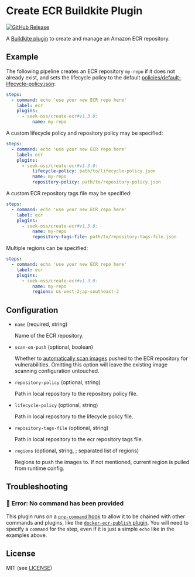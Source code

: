 # Create ECR Buildkite Plugin

[![GitHub Release](https://img.shields.io/github/release/seek-oss/create-ecr-buildkite-plugin.svg)](https://github.com/seek-oss/create-ecr-buildkite-plugin/releases)

A [Buildkite plugin](https://buildkite.com/docs/agent/v3/plugins) to create and
manage an Amazon ECR repository.

## Example

The following pipeline creates an ECR repository `my-repo` if it does not
already exist, and sets the lifecycle policy to the default
[policies/default-lifecycle-policy.json](policies/default-lifecycle-policy.json):

```yaml
steps:
  - command: echo 'use your new ECR repo here'
    label: ecr
    plugins:
      - seek-oss/create-ecr#v1.3.0:
          name: my-repo
```

A custom lifecycle policy and repository policy may be specified:

```yaml
steps:
  - command: echo 'use your new ECR repo here'
    label: ecr
    plugins:
      - seek-oss/create-ecr#v1.3.0:
          lifecycle-policy: path/to/lifecycle-policy.json
          name: my-repo
          repository-policy: path/to/repository-policy.json
```

A custom ECR repository tags file may be specified:

```yaml
steps:
  - command: echo 'use your new ECR repo here'
    label: ecr
    plugins:
      - seek-oss/create-ecr#v1.3.0:
          name: my-repo
          repository-tags-file: path/to/repository-tags-file.json

```

Multiple regions can be specified:

```yaml
steps:
  - command: echo 'use your new ECR repo here'
    label: ecr
    plugins:
      - seek-oss/create-ecr#v1.3.0:
          name: my-repo
          regions: us-west-2;ap-southeast-2
```

## Configuration

- `name` (required, string)

  Name of the ECR repository.

- `scan-on-push` (optional, boolean)

  Whether to [automatically scan images](https://docs.aws.amazon.com/AmazonECR/latest/userguide/image-scanning.html#scanning-repository) pushed to the ECR repository for vulnerabilities.
  Omitting this option will leave the existing image scanning configuration untouched.

- `repository-policy` (optional, string)

  Path in local repository to the repository policy file.

- `lifecycle-policy` (optional, string)

  Path in local repository to the lifecycle policy file.

- `repository-tags-file` (optional, string)

  Path in local repository to the ecr repository tags file.

- `regions` (optional, string, ; separated list of regions)

  Regions to push the images to. If not mentioned, current region is pulled from runtime config.

## Troubleshooting

### 🚨 Error: No command has been provided

This plugin runs on a [`pre-command` hook] to allow it to be chained with other commands and plugins, like the [`docker-ecr-publish` plugin].
You will need to specify a `command` for the step, even if it is just a simple `echo` like in the examples above.

[`docker-ecr-publish` plugin]: https://github.com/seek-oss/docker-ecr-publish-buildkite-plugin
[`pre-command` hook]: https://buildkite.com/docs/agent/v3/hooks#available-hooks

## License

MIT (see [LICENSE](LICENSE))
